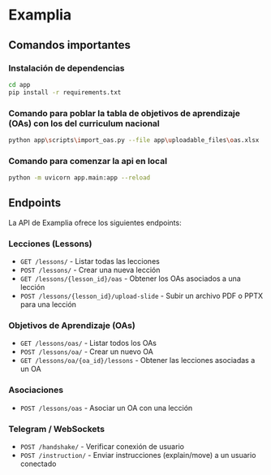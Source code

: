 # Examplia

## Comandos importantes

### Instalación de dependencias

```bash
cd app
pip install -r requirements.txt
```
 
### Comando para poblar la tabla de objetivos de aprendizaje (OAs) con los del curriculum nacional

```bash
python app\scripts\import_oas.py --file app\uploadable_files\oas.xlsx
```

### Comando para comenzar la api en local

```bash
python -m uvicorn app.main:app --reload
```

## Endpoints

La API de Examplia ofrece los siguientes endpoints:

### Lecciones (Lessons)

- `GET /lessons/` - Listar todas las lecciones
- `POST /lessons/` - Crear una nueva lección
- `GET /lessons/{lesson_id}/oas` - Obtener los OAs asociados a una lección
- `POST /lessons/{lesson_id}/upload-slide` - Subir un archivo PDF o PPTX para una lección

### Objetivos de Aprendizaje (OAs)

- `GET /lessons/oas/` - Listar todos los OAs
- `POST /lessons/oa/` - Crear un nuevo OA
- `GET /lessons/oa/{oa_id}/lessons` - Obtener las lecciones asociadas a un OA

### Asociaciones

- `POST /lessons/oas` - Asociar un OA con una lección

### Telegram / WebSockets

- `POST /handshake/` - Verificar conexión de usuario
- `POST /instruction/` - Enviar instrucciones (explain/move) a un usuario conectado
